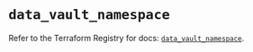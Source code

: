 # `data_vault_namespace`

Refer to the Terraform Registry for docs: [`data_vault_namespace`](https://registry.terraform.io/providers/hashicorp/vault/4.4.0/docs/data-sources/namespace).
